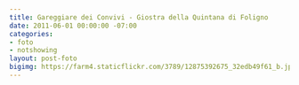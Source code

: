 ```yaml
---
title: Gareggiare dei Convivi - Giostra della Quintana di Foligno
date: 2011-06-01 00:00:00 -07:00
categories:
- foto
- notshowing
layout: post-foto
bigimg: https://farm4.staticflickr.com/3789/12875392675_32edb49f61_b.jpg
---
```


<div class="flickr-album-contaier" data-photoset="72157641742939223"></div>